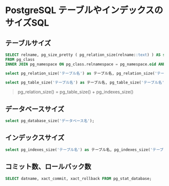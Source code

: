 PostgreSQL テーブルやインデックスのサイズSQL
===


## テーブルサイズ

``` sql
SELECT relname, pg_size_pretty ( pg_relation_size(relname::text) ) AS size
FROM pg_class
INNER JOIN pg_namespace ON pg_class.relnamespace = pg_namespace.oid AND pg_namespace.nspname = 'public';
```

``` sql
select pg_relation_size('テーブル名') as テーブル名, pg_relation_size('テーブル名') as テーブル名;
```

``` sql
select pg_table_size('テーブル名') as テーブル名, pg_table_size('テーブル名') as テーブル名; 
```

> pg_relation_size() = pg_table_size() + pg_indexes_size()


## データベースサイズ

``` sql
select pg_database_size('データベース名'); 
```


## インデックスサイズ

``` sql
select pg_indexes_size('テーブル名') as テーブル名, pg_indexes_size('テーブル名') as テーブル名;
```


## コミット数、ロールバック数

``` sql
SELECT datname, xact_commit, xact_rollback FROM pg_stat_database; 
```

